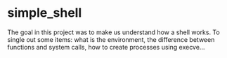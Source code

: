 # simple_shell


The goal in this project was to make us understand how a shell works. To single out some items: what is the environment, the difference between functions and system calls, how to create processes using execve...
